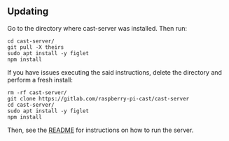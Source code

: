 ## Updating
Go to the directory where cast-server was installed. Then run:

```
cd cast-server/
git pull -X theirs
sudo apt install -y figlet
npm install
```

If you have issues executing the said instructions, delete the directory and perform a fresh install:
```
rm -rf cast-server/
git clone https://gitlab.com/raspberry-pi-cast/cast-server
cd cast-server/
sudo apt install -y figlet
npm install
```

Then, see the [README](README.md) for instructions on how to run the server.
